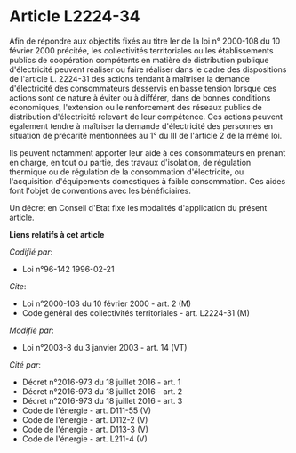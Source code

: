 # Article L2224-34

Afin de répondre aux objectifs fixés au titre Ier de la loi n° 2000-108 du 10 février 2000 précitée, les collectivités
territoriales ou les établissements publics de coopération compétents en matière de distribution publique d'électricité
peuvent réaliser ou faire réaliser dans le cadre des dispositions de l'article L. 2224-31 des actions tendant à maîtriser la
demande d'électricité des consommateurs desservis en basse tension lorsque ces actions sont de nature à éviter ou à différer,
dans de bonnes conditions économiques, l'extension ou le renforcement des réseaux publics de distribution d'électricité
relevant de leur compétence. Ces actions peuvent également tendre à maîtriser la demande d'électricité des personnes en
situation de précarité mentionnées au 1° du III de l'article 2 de la même loi.

Ils peuvent notamment apporter leur aide à ces consommateurs en prenant en charge, en tout ou partie, des travaux
d'isolation, de régulation thermique ou de régulation de la consommation d'électricité, ou l'acquisition d'équipements
domestiques à faible consommation. Ces aides font l'objet de conventions avec les bénéficiaires.

Un décret en Conseil d'Etat fixe les modalités d'application du présent article.

**Liens relatifs à cet article**

_Codifié par_:

  - Loi n°96-142 1996-02-21

_Cite_:

  - Loi n°2000-108 du 10 février 2000 - art. 2 (M)
  - Code général des collectivités territoriales - art. L2224-31 (M)

_Modifié par_:

  - Loi n°2003-8 du 3 janvier 2003 - art. 14 (VT)

_Cité par_:

  - Décret n°2016-973 du 18 juillet 2016 - art. 1
  - Décret n°2016-973 du 18 juillet 2016 - art. 2
  - Décret n°2016-973 du 18 juillet 2016 - art. 3
  - Code de l'énergie - art. D111-55 (V)
  - Code de l'énergie - art. D112-2 (V)
  - Code de l'énergie - art. D113-3 (V)
  - Code de l'énergie - art. L211-4 (V)
